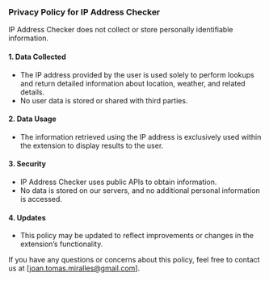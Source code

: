 

### Privacy Policy for IP Address Checker  

IP Address Checker does not collect or store personally identifiable information.  

#### 1. Data Collected  
- The IP address provided by the user is used solely to perform lookups and return detailed information about location, weather, and related details.  
- No user data is stored or shared with third parties.  

#### 2. Data Usage  
- The information retrieved using the IP address is exclusively used within the extension to display results to the user.  

#### 3. Security  
- IP Address Checker uses public APIs to obtain information.  
- No data is stored on our servers, and no additional personal information is accessed.  

#### 4. Updates  
- This policy may be updated to reflect improvements or changes in the extension’s functionality.  

If you have any questions or concerns about this policy, feel free to contact us at [joan.tomas.miralles@gmail.com].

